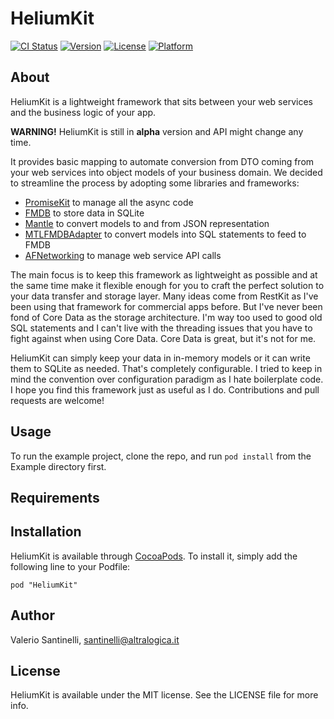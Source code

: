 # HeliumKit

[![CI Status](http://img.shields.io/travis/tanis2000/HeliumKit.svg?style=flat)](https://travis-ci.org/tanis2000/HeliumKit)
[![Version](https://img.shields.io/cocoapods/v/HeliumKit.svg?style=flat)](http://cocoadocs.org/docsets/HeliumKit)
[![License](https://img.shields.io/cocoapods/l/HeliumKit.svg?style=flat)](http://cocoadocs.org/docsets/HeliumKit)
[![Platform](https://img.shields.io/cocoapods/p/HeliumKit.svg?style=flat)](http://cocoadocs.org/docsets/HeliumKit)

## About

HeliumKit is a lightweight framework that sits between your web services and the business logic of your app.

**WARNING!** HeliumKit is still in **alpha** version and API might change any time.

It provides basic mapping to automate conversion from DTO coming from your web services into object models of your business domain. We decided to streamline the process by adopting some libraries and frameworks:

- [PromiseKit](https://github.com/mxcl/PromiseKit) to manage all the async code
- [FMDB](https://github.com/ccgus/fmdb) to store data in SQLite
- [Mantle](https://github.com/Mantle/Mantle) to convert models to and from JSON representation
- [MTLFMDBAdapter](https://github.com/tanis2000/MTLFMDBAdapter) to convert models into SQL statements to feed to FMDB
- [AFNetworking](https://github.com/AFNetworking/AFNetworking) to manage web service API calls

The main focus is to keep this framework as lightweight as possible and at the same time make it flexible enough for you to craft the perfect solution to your data transfer and storage layer. Many ideas come from RestKit as I've been using that framework for commercial apps before. But I've never been fond of Core Data as the storage architecture. I'm way too used to good old SQL statements and I can't live with the threading issues that you have to fight against when using Core Data. Core Data is great, but it's not for me.

HeliumKit can simply keep your data in in-memory models or it can write them to SQLite as needed. That's completely configurable. I tried to keep in mind the convention over configuration paradigm as I hate boilerplate code.
I hope you find this framework just as useful as I do. Contributions and pull requests are welcome!

## Usage

To run the example project, clone the repo, and run `pod install` from the Example directory first.

## Requirements

## Installation

HeliumKit is available through [CocoaPods](http://cocoapods.org). To install
it, simply add the following line to your Podfile:

    pod "HeliumKit"

## Author

Valerio Santinelli, santinelli@altralogica.it

## License

HeliumKit is available under the MIT license. See the LICENSE file for more info.

